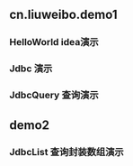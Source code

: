 ## cn.liuweibo.demo1
### HelloWorld idea演示
### Jdbc 演示
### JdbcQuery 查询演示
## demo2 
### JdbcList 查询封装数组演示